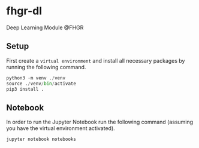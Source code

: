 # fhgr-dl
Deep Learning Module @FHGR


## Setup

First create a `virtual environment` and install all necessary packages by running the following command.
```python
python3 -m venv ./venv
source ./venv/bin/activate
pip3 install .
```

## Notebook
In order to run the Jupyter Notebook run the following command (assuming you have the virtual environment activated).

```bash
jupyter notebook notebooks
```
